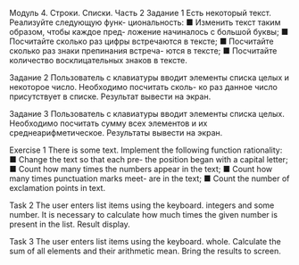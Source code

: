Модуль 4. Строки. Списки.
Часть 2
Задание 1
Есть некоторый текст. Реализуйте следующую функ-
циональность:
■ Изменить текст таким образом, чтобы каждое пред-
ложение начиналось с большой буквы;
■ Посчитайте сколько раз цифры встречаются в тексте;
■ Посчитайте сколько раз знаки препинания встреча-
ются в тексте;
■ Посчитайте количество восклицательных знаков в
тексте.

Задание 2
Пользователь с клавиатуры вводит элементы списка
целых и некоторое число. Необходимо посчитать сколь-
ко раз данное число присутствует в списке. Результат
вывести на экран.

Задание 3
Пользователь с клавиатуры вводит элементы списка
целых. Необходимо посчитать сумму всех элементов
и их среднеарифметическое. Результаты вывести на
экран.

Exercise 1
There is some text. Implement the following function
rationality:
■ Change the text so that each pre-
the position began with a capital letter;
■ Count how many times the numbers appear in the text;
■ Count how many times punctuation marks meet-
are in the text;
■ Count the number of exclamation points in
text.

Task 2
The user enters list items using the keyboard.
integers and some number. It is necessary to calculate how much
times the given number is present in the list. Result
display.

Task 3
The user enters list items using the keyboard.
whole. Calculate the sum of all elements
and their arithmetic mean. Bring the results to
screen.